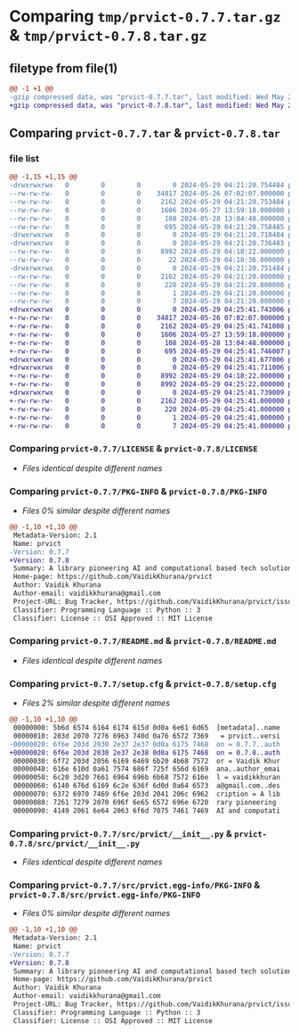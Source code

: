 # Comparing `tmp/prvict-0.7.7.tar.gz` & `tmp/prvict-0.7.8.tar.gz`

## filetype from file(1)

```diff
@@ -1 +1 @@
-gzip compressed data, was "prvict-0.7.7.tar", last modified: Wed May 29 04:21:20 2024, max compression
+gzip compressed data, was "prvict-0.7.8.tar", last modified: Wed May 29 04:25:41 2024, max compression
```

## Comparing `prvict-0.7.7.tar` & `prvict-0.7.8.tar`

### file list

```diff
@@ -1,15 +1,15 @@
-drwxrwxrwx   0        0        0        0 2024-05-29 04:21:20.754484 prvict-0.7.7/
--rw-rw-rw-   0        0        0    34817 2024-05-26 07:02:07.000000 prvict-0.7.7/LICENSE
--rw-rw-rw-   0        0        0     2162 2024-05-29 04:21:20.753484 prvict-0.7.7/PKG-INFO
--rw-rw-rw-   0        0        0     1606 2024-05-27 13:59:18.000000 prvict-0.7.7/README.md
--rw-rw-rw-   0        0        0      108 2024-05-28 13:04:48.000000 prvict-0.7.7/pyproject.toml
--rw-rw-rw-   0        0        0      695 2024-05-29 04:21:20.758485 prvict-0.7.7/setup.cfg
-drwxrwxrwx   0        0        0        0 2024-05-29 04:21:20.718484 prvict-0.7.7/src/
-drwxrwxrwx   0        0        0        0 2024-05-29 04:21:20.736483 prvict-0.7.7/src/prvict/
--rw-rw-rw-   0        0        0     8992 2024-05-29 04:18:22.000000 prvict-0.7.7/src/prvict/__init__.py
--rw-rw-rw-   0        0        0       22 2024-05-29 04:18:36.000000 prvict-0.7.7/src/prvict/main.py
-drwxrwxrwx   0        0        0        0 2024-05-29 04:21:20.751484 prvict-0.7.7/src/prvict.egg-info/
--rw-rw-rw-   0        0        0     2162 2024-05-29 04:21:20.000000 prvict-0.7.7/src/prvict.egg-info/PKG-INFO
--rw-rw-rw-   0        0        0      220 2024-05-29 04:21:20.000000 prvict-0.7.7/src/prvict.egg-info/SOURCES.txt
--rw-rw-rw-   0        0        0        1 2024-05-29 04:21:20.000000 prvict-0.7.7/src/prvict.egg-info/dependency_links.txt
--rw-rw-rw-   0        0        0        7 2024-05-29 04:21:20.000000 prvict-0.7.7/src/prvict.egg-info/top_level.txt
+drwxrwxrwx   0        0        0        0 2024-05-29 04:25:41.743006 prvict-0.7.8/
+-rw-rw-rw-   0        0        0    34817 2024-05-26 07:02:07.000000 prvict-0.7.8/LICENSE
+-rw-rw-rw-   0        0        0     2162 2024-05-29 04:25:41.741008 prvict-0.7.8/PKG-INFO
+-rw-rw-rw-   0        0        0     1606 2024-05-27 13:59:18.000000 prvict-0.7.8/README.md
+-rw-rw-rw-   0        0        0      108 2024-05-28 13:04:48.000000 prvict-0.7.8/pyproject.toml
+-rw-rw-rw-   0        0        0      695 2024-05-29 04:25:41.746007 prvict-0.7.8/setup.cfg
+drwxrwxrwx   0        0        0        0 2024-05-29 04:25:41.677006 prvict-0.7.8/src/
+drwxrwxrwx   0        0        0        0 2024-05-29 04:25:41.711006 prvict-0.7.8/src/prvict/
+-rw-rw-rw-   0        0        0     8992 2024-05-29 04:18:22.000000 prvict-0.7.8/src/prvict/__init__.py
+-rw-rw-rw-   0        0        0     8992 2024-05-29 04:25:22.000000 prvict-0.7.8/src/prvict/main.py
+drwxrwxrwx   0        0        0        0 2024-05-29 04:25:41.739009 prvict-0.7.8/src/prvict.egg-info/
+-rw-rw-rw-   0        0        0     2162 2024-05-29 04:25:41.000000 prvict-0.7.8/src/prvict.egg-info/PKG-INFO
+-rw-rw-rw-   0        0        0      220 2024-05-29 04:25:41.000000 prvict-0.7.8/src/prvict.egg-info/SOURCES.txt
+-rw-rw-rw-   0        0        0        1 2024-05-29 04:25:41.000000 prvict-0.7.8/src/prvict.egg-info/dependency_links.txt
+-rw-rw-rw-   0        0        0        7 2024-05-29 04:25:41.000000 prvict-0.7.8/src/prvict.egg-info/top_level.txt
```

### Comparing `prvict-0.7.7/LICENSE` & `prvict-0.7.8/LICENSE`

 * *Files identical despite different names*

### Comparing `prvict-0.7.7/PKG-INFO` & `prvict-0.7.8/PKG-INFO`

 * *Files 0% similar despite different names*

```diff
@@ -1,10 +1,10 @@
 Metadata-Version: 2.1
 Name: prvict
-Version: 0.7.7
+Version: 0.7.8
 Summary: A library pioneering AI and computational based tech solutions.
 Home-page: https://github.com/VaidikKhurana/prvict
 Author: Vaidik Khurana
 Author-email: vaidikkhurana@gmail.com
 Project-URL: Bug Tracker, https://github.com/VaidikKhurana/prvict/issues
 Classifier: Programming Language :: Python :: 3
 Classifier: License :: OSI Approved :: MIT License
```

### Comparing `prvict-0.7.7/README.md` & `prvict-0.7.8/README.md`

 * *Files identical despite different names*

### Comparing `prvict-0.7.7/setup.cfg` & `prvict-0.7.8/setup.cfg`

 * *Files 2% similar despite different names*

```diff
@@ -1,10 +1,10 @@
 00000000: 5b6d 6574 6164 6174 615d 0d0a 6e61 6d65  [metadata]..name
 00000010: 203d 2070 7276 6963 740d 0a76 6572 7369   = prvict..versi
-00000020: 6f6e 203d 2030 2e37 2e37 0d0a 6175 7468  on = 0.7.7..auth
+00000020: 6f6e 203d 2030 2e37 2e38 0d0a 6175 7468  on = 0.7.8..auth
 00000030: 6f72 203d 2056 6169 6469 6b20 4b68 7572  or = Vaidik Khur
 00000040: 616e 610d 0a61 7574 686f 725f 656d 6169  ana..author_emai
 00000050: 6c20 3d20 7661 6964 696b 6b68 7572 616e  l = vaidikkhuran
 00000060: 6140 676d 6169 6c2e 636f 6d0d 0a64 6573  a@gmail.com..des
 00000070: 6372 6970 7469 6f6e 203d 2041 206c 6962  cription = A lib
 00000080: 7261 7279 2070 696f 6e65 6572 696e 6720  rary pioneering 
 00000090: 4149 2061 6e64 2063 6f6d 7075 7461 7469  AI and computati
```

### Comparing `prvict-0.7.7/src/prvict/__init__.py` & `prvict-0.7.8/src/prvict/__init__.py`

 * *Files identical despite different names*

### Comparing `prvict-0.7.7/src/prvict.egg-info/PKG-INFO` & `prvict-0.7.8/src/prvict.egg-info/PKG-INFO`

 * *Files 0% similar despite different names*

```diff
@@ -1,10 +1,10 @@
 Metadata-Version: 2.1
 Name: prvict
-Version: 0.7.7
+Version: 0.7.8
 Summary: A library pioneering AI and computational based tech solutions.
 Home-page: https://github.com/VaidikKhurana/prvict
 Author: Vaidik Khurana
 Author-email: vaidikkhurana@gmail.com
 Project-URL: Bug Tracker, https://github.com/VaidikKhurana/prvict/issues
 Classifier: Programming Language :: Python :: 3
 Classifier: License :: OSI Approved :: MIT License
```

